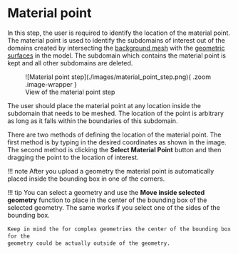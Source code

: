 # Material point

In this step, the user is required to identify the location of the material point. 
The material point is used to identify the subdomains of interest out of the domains created by intersecting the [background mesh](./background_mesh.md) with the [geometric surfaces](./geometries.md) in the model. The subdomain which contains the material point is kept and all other subdomains are deleted.

<figure markdown>
  ![Material point step](./images/material_point_step.png){ .zoom .image-wrapper }
  <figcaption>View of the material point step</figcaption>
</figure>

The user should place the material point at any location inside the subdomain that needs to be meshed. The location of the point is arbitrary as long as it falls within the boundaries of this subdomain.

There are two methods of defining the location of the material point. The first method is by typing in the desired coordinates as shown in the image. The second method is clicking the **Select Material Point** button and then dragging the point to the location of interest.

!!! note
    After you upload a geometry the material point is automatically placed inside
    the bounding box in one of the corners.
  
!!! tip
    You can select a geometry and use the **Move inside selected geometry** function
    to place in the center of the bounding box of the selected geometry. 
    The same works if you select one of the sides of the bounding box.

    Keep in mind the for complex geometries the center of the bounding box for the
    geometry could be actually outside of the geometry.
